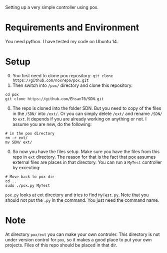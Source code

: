 Setting up a very simple controller using pox. 

# Requirements and Environment
You need python. I have tested my code on Ubuntu 14.  

# Setup
0. You first need to clone pox repository:
`git clone https://github.com/noxrepo/pox.git`
0. Then switch into `/pox/` directory and clone this repository: 

  ```
  cd pox
  git clone https://github.com/Ehsan70/SDN.git
  ```
0. The repo is cloned into the folder SDN. But you need to copy of the files in the `/SDN/` into `/ext/`. Or you can simply delete `/ext/` and rename `/SDN/` to `ext`. It depends if you are already working on anything or not. I assume you are new, do the following:

  ```
  # in the pox directory
  rm -r ext/
  mv SDN/ ext/
  ```
0. So now you have the files setup. Make sure you have the files from this repo in `ext` directory. The reason for that is the fact that pox assumes external files are places in that directory. You can run a `MyTest` controller by exceuting: 

  ```
  # Move back to pox dir
  cd ..
  sudo ./pox.py MyTest
  ``` 

`pox.py` looks at ext directory and tries to find `MyTest.py`. Note that you should not put the `.py` in the command. You just need the command name. 

# Note 
At directory `pox/ext` you can make your own controler. This directory is not under version control for `pox`, so it makes a good place to put your own projects. Files of this repo should be placed in that dir. 
